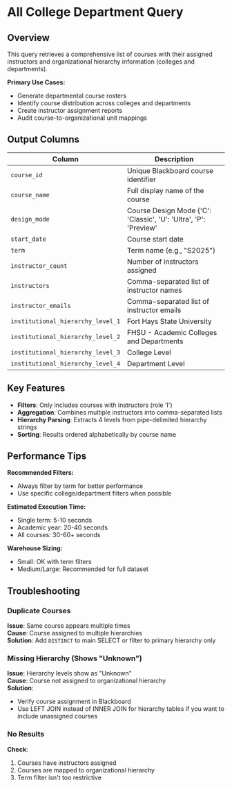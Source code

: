 # All College Department Query

## Overview

This query retrieves a comprehensive list of courses with their assigned instructors and organizational hierarchy information (colleges and departments).

**Primary Use Cases:**
- Generate departmental course rosters
- Identify course distribution across colleges and departments
- Create instructor assignment reports
- Audit course-to-organizational unit mappings

## Output Columns

| Column | Description |
|--------|-------------|
| `course_id` | Unique Blackboard course identifier |
| `course_name` | Full display name of the course |
| `design_mode` | Course Design Mode {'C': 'Classic', 'U': 'Ultra', 'P': 'Preview' |
| `start_date` | Course start date |
| `term` | Term name (e.g., "S2025") |
| `instructor_count` | Number of instructors assigned |
| `instructors` | Comma-separated list of instructor names |
| `instructor_emails` | Comma-separated list of instructor emails |
| `institutional_hierarchy_level_1` | Fort Hays State University |
| `institutional_hierarchy_level_2` | FHSU - Academic Colleges and Departments |
| `institutional_hierarchy_level_3` | College Level |
| `institutional_hierarchy_level_4` | Department Level |

## Key Features

- **Filters**: Only includes courses with instructors (role 'I')
- **Aggregation**: Combines multiple instructors into comma-separated lists
- **Hierarchy Parsing**: Extracts 4 levels from pipe-delimited hierarchy strings
- **Sorting**: Results ordered alphabetically by course name

## Performance Tips

**Recommended Filters:**
- Always filter by term for better performance
- Use specific college/department filters when possible

**Estimated Execution Time:**
- Single term: 5-10 seconds
- Academic year: 20-40 seconds
- All courses: 30-60+ seconds

**Warehouse Sizing:**
- Small: OK with term filters
- Medium/Large: Recommended for full dataset

## Troubleshooting

### Duplicate Courses
**Issue**: Same course appears multiple times  
**Cause**: Course assigned to multiple hierarchies  
**Solution**: Add `DISTINCT` to main SELECT or filter to primary hierarchy only

### Missing Hierarchy (Shows "Unknown")
**Issue**: Hierarchy levels show as "Unknown"  
**Cause**: Course not assigned to organizational hierarchy  
**Solution**: 
- Verify course assignment in Blackboard
- Use LEFT JOIN instead of INNER JOIN for hierarchy tables if you want to include unassigned courses

### No Results
**Check**:
1. Courses have instructors assigned
2. Courses are mapped to organizational hierarchy
3. Term filter isn't too restrictive
